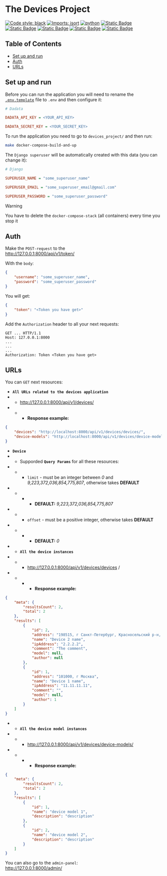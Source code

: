 # The Devices Project
[![Code style: black](https://img.shields.io/badge/code%20style-black-000000.svg)](https://github.com/psf/black)
[![Imports: isort](https://img.shields.io/badge/%20imports-isort-%231674b1?style=flat&labelColor=ef8336)](https://pycqa.github.io/isort/)
[![python](https://img.shields.io/badge/python-3.12-3776AB.svg?style=flat&logo=python&labelColor=%23ccfcec)](https://www.python.org)
[![Static Badge](https://img.shields.io/badge/django-5.1-blue?logo=django&logoColor=green&labelColor=%23ccfcec)](https://docs.djangoproject.com/en/5.1/)
[![Static Badge](https://img.shields.io/badge/djangorestframework-3.15-blue?logo=django&logoColor=green&labelColor=%23ccfcec)](https://pypi.org/project/djangorestframework/)
[![Static Badge](https://img.shields.io/badge/docker-27.3-blue?logo=docker&logoColor=%232496ED&labelColor=%23ccfcec)](https://www.docker.com/)
[![Static Badge](https://img.shields.io/badge/redis-7.4-blue?logo=redis&logoColor=%23FF443&labelColor=%23ccfcec)](https://redis.io/)
[![Static Badge](https://img.shields.io/badge/postgresql-17-blue?logo=postgresql&logoColor=%232496ED&labelColor=%23ccfcec)](https://www.postgresql.org/)

## Table of Contents
- [Set up and run](#set-up-and-run)
- [Auth](#Auth)
- [URLs](#urls)

## Set up and run

Before you can run the application you will need to rename the [`.env.template`](.env.template) file to `.env` and then configure it:
```ini
# Dadata

DADATA_API_KEY = <YOUR_API_KEY>

DADATA_SECRET_KEY = <YOUR_SECRET_KEY>
```

To run the application you need to go to `devices_project/` and then run:
```bash
make docker-compose-build-and-up
```

The `Django superuser` will be automatically created with this data (you can change it):
```ini
# Django

SUPERUSER_NAME = "some_superuser_name"

SUPERUSER_EMAIL = "some_superuser_email@gmail.com"

SUPERUSER_PASSWORD = "some_superuser_password"
```

> [!WARNING]
> You have to delete the `docker-compose-stack` (all containers) every time you stop it

## Auth

Make the `POST-request` to the \
http://127.0.0.1:8000/api/v1/token/ 

With the `body`:
```json
{
    "username": "some_superuser_name",
    "password": "some_superuser_password"
}
```

You will get:
```json
{
    "token": "<Token you have get>"
}
```

Add the `Authorization` header to all your next requests:
```
GET ... HTTP/1.1
Host: 127.0.0.1:8000
...
...
...
Authorization: Token <Token you have get>
```

## URLs

You can `GET` next resources: 

 - **`All URLs related to the devices application`** 
 - - http://127.0.0.1:8000/api/v1/devices/
 - - - **Response example:**
```json
{
    "devices": "http://localhost:8000/api/v1/devices/devices/",
    "device-models": "http://localhost:8000/api/v1/devices/device-models/"
}
```
 - **`Device`** 
 - - Supporded **`Query Params`** for all these resources:
 - - - `limit` - must be an integer between *0* and *9,223,372,036,854,775,807*, otherwise takes **DEFAULT**
 - - - - **DEFAULT:** *9,223,372,036,854,775,807*
 - - - `offset` - must be a positive integer, otherwise takes **DEFAULT**
 - - - - **DEFAULT:** *0*
 - - **`All the device instances`**
 - - - http://127.0.0.1:8000/api/v1/devices/devices /
 - - - - **Response example:**
```json
{
    "meta": {
        "resultsCount": 2,
        "total": 2
    },
    "results": [
        {
            "id": 2,
            "address": "198515, г Санкт-Петербург, Красносельский р-н, Санкт-Петербургское шоссе",
            "name": "Device 2 name",
            "ipAddress": "2.2.2.2",
            "comment": "The comment",
            "model": null,
            "author": null
        },
        {
            "id": 1,
            "address": "101000, г Москва",
            "name": "Device 1 name",
            "ipAddress": "11.11.11.11",
            "comment": "",
            "model": null,
            "author": 1
        }
    ]
}
```
 - - **`All the device model instances`**
 - - - http://127.0.0.1:8000/api/v1/devices/device-models/
 - - - - **Response example:**
```json
{
    "meta": {
        "resultsCount": 2,
        "total": 2
    },
    "results": [
        {
            "id": 1,
            "name": "device model 1",
            "description": "description"
        },
        {
            "id": 2,
            "name": "device model 2",
            "description": "description"
        }
    ]
}
```

You can also go to the `admin-panel`: \
http://127.0.0.1:8000/admin/
